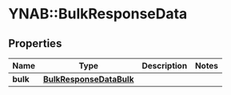 # YNAB::BulkResponseData

## Properties
Name | Type | Description | Notes
------------ | ------------- | ------------- | -------------
**bulk** | [**BulkResponseDataBulk**](BulkResponseDataBulk.md) |  | 


